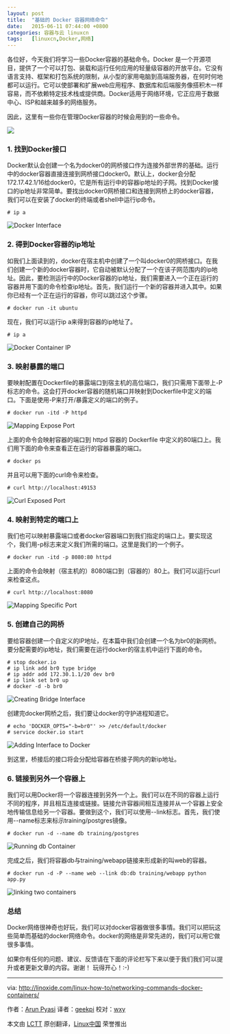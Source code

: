 ```yaml
---
layout: post
title:	"基础的 Docker 容器网络命令"
date:	2015-06-11 07:44:00 +0800 
categories:	容器与云 linuxcn 
tags:	[linuxcn,Docker,网络]
---
```



各位好，今天我们将学习一些Docker容器的基础命令。Docker 是一个开源项目，提供了一个可以打包、装载和运行任何应用的轻量级容器的开放平台。它没有语言支持、框架和打包系统的限制，从小型的家用电脑到高端服务器，在何时何地都可以运行。它可以使部署和扩展web应用程序、数据库和后端服务像搭积木一样容易，而不依赖特定技术栈或提供商。Docker适用于网络环境，它正应用于数据中心、ISP和越来越多的网络服务。


因此，这里有一些你在管理Docker容器的时候会用到的一些命令。


![](/Asserts/Images//attachment/album/201506/10/234855pismk5ssfnfzqs8p.jpg)


### 1. 找到Docker接口


Docker默认会创建一个名为docker0的网桥接口作为连接外部世界的基础。运行中的docker容器直接连接到网桥接口docker0。默认上，docker会分配172.17.42.1/16给docker0，它是所有运行中的容器ip地址的子网。找到Docker接口的ip地址非常简单。要找出docker0网桥接口和连接到网桥上的docker容器，我们可以在安装了docker的终端或者shell中运行ip命令。



```
# ip a

```

![Docker Interface](/Asserts/Images//attachment/album/201506/10/234917mu5oby45u4bocgur.png)


### 2. 得到Docker容器的ip地址


如我们上面读到的，docker在宿主机中创建了一个叫docker0的网桥接口。在我们创建一个新的docker容器时，它自动被默认分配了一个在该子网范围内的ip地址。因此，要检测运行中的Docker容器的ip地址，我们需要进入一个正在运行的容器并用下面的命令检查ip地址。首先，我们运行一个新的容器并进入其中。如果你已经有一个正在运行的容器，你可以跳过这个步骤。



```
# docker run -it ubuntu

```

现在，我们可以运行ip a来得到容器的ip地址了。



```
# ip a

```

![Docker Container IP](/Asserts/Images//attachment/album/201506/10/234920b71dk7c9y9rvkkgv.png)


### 3. 映射暴露的端口


要映射配置在Dockerfile的暴露端口到宿主机的高位端口，我们只需用下面带上-P标志的命令。这会打开docker容器的随机端口并映射到Dockerfile中定义的端口。下面是使用-P来打开/暴露定义的端口的例子。



```
# docker run -itd -P httpd

```

![Mapping Expose Port](/Asserts/Images//attachment/album/201506/10/234920ck7af3yt9t7fdufz.png)


上面的命令会映射容器的端口到 httpd 容器的 Dockerfile 中定义的80端口上。我们用下面的命令来查看正在运行的容器暴露的端口。



```
# docker ps

```

并且可以用下面的curl命令来检查。



```
# curl http://localhost:49153

```

![Curl Exposed Port](/Asserts/Images//attachment/album/201506/10/234921efegmnsuggwm2tmg.png)


### 4. 映射到特定的端口上


我们也可以映射暴露端口或者docker容器端口到我们指定的端口上。要实现这个，我们用-p标志来定义我们所需的端口。这里是我们的一个例子。



```
# docker run -itd -p 8080:80 httpd

```

上面的命令会映射（宿主机的）8080端口到（容器的）80上。我们可以运行curl来检查这点。



```
# curl http://localhost:8080

```

![Mapping Specific Port](/Asserts/Images//attachment/album/201506/10/234922zpd2akbf1pqw1bub.png)


### 5. 创建自己的网桥


要给容器创建一个自定义的IP地址，在本篇中我们会创建一个名为br0的新网桥。要分配需要的ip地址，我们需要在运行docker的宿主机中运行下面的命令。



```
# stop docker.io
# ip link add br0 type bridge
# ip addr add 172.30.1.1/20 dev br0
# ip link set br0 up
# docker -d -b br0

```

![Creating Bridge Interface](/Asserts/Images//attachment/album/201506/10/234923j3m8m4mmbqnqqn49.png)


创建完docker网桥之后，我们要让docker的守护进程知道它。



```
# echo 'DOCKER_OPTS="-b=br0"' >> /etc/default/docker
# service docker.io start

```

![Adding Interface to Docker](/Asserts/Images//attachment/album/201506/10/234924f9fqvrv2tmakd5hu.png)


到这里，桥接后的接口将会分配给容器在桥接子网内的新ip地址。


### 6. 链接到另外一个容器上


我们可以用Docker将一个容器连接到另外一个上。我们可以在不同的容器上运行不同的程序，并且相互连接或链接。链接允许容器间相互连接并从一个容器上安全地传输信息给另一个容器。要做到这个，我们可以使用--link标志。首先，我们使用--name标志来标示training/postgres镜像。



```
# docker run -d --name db training/postgres

```

![Running db Container](/Asserts/Images//attachment/album/201506/10/234925qt3g8504ti8gkom8.png)


完成之后，我们将容器db与training/webapp链接来形成新的叫web的容器。



```
# docker run -d -P --name web --link db:db training/webapp python app.py

```

![linking two containers](/Asserts/Images//attachment/album/201506/10/234926d7vptt7vaxwp77y2.png)


### 总结


Docker网络很神奇也好玩，我们可以对docker容器做很多事情。我们可以把玩这些简单而基础的docker网络命令。docker的网络是非常先进的，我们可以用它做很多事情。


如果你有任何的问题、建议、反馈请在下面的评论栏写下来以便于我们我们可以提升或者更新文章的内容。谢谢！ 玩得开心！:-)




---


via: <http://linoxide.com/linux-how-to/networking-commands-docker-containers/>


作者：[Arun Pyasi](http://linoxide.com/author/arunp/) 译者：[geekpi](https://github.com/geekpi) 校对：[wxy](https://github.com/wxy)


本文由 [LCTT](https://github.com/LCTT/TranslateProject) 原创翻译，[Linux中国](https://linux.cn/) 荣誉推出

